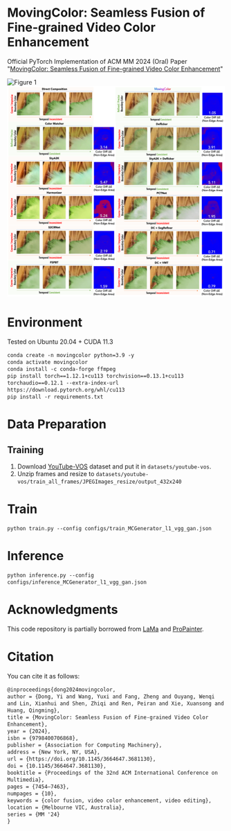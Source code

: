 # MovingColor: Seamless Fusion of Fine-grained Video Color Enhancement
Official PyTorch Implementation of ACM MM 2024 (Oral) Paper "[MovingColor: Seamless Fusion of Fine-grained Video Color Enhancement](https://yidong.pro/projects/movingcolor/)"

![Figure 1](images/main.png)
![Figure 2](images/compare.png)


# Environment
Tested on Ubuntu 20.04 + CUDA 11.3
```
conda create -n movingcolor python=3.9 -y
conda activate movingcolor
conda install -c conda-forge ffmpeg
pip install torch==1.12.1+cu113 torchvision==0.13.1+cu113 torchaudio==0.12.1 --extra-index-url https://download.pytorch.org/whl/cu113
pip install -r requirements.txt
```

# Data Preparation
## Training
1. Download [YouTube-VOS](https://youtube-vos.org/) dataset and put it in `datasets/youtube-vos`.
2. Unzip frames and resize to `datasets/youtube-vos/train_all_frames/JPEGImages_resize/output_432x240`


# Train
```
python train.py --config configs/train_MCGenerator_l1_vgg_gan.json
```
# Inference
```
python inference.py --config configs/inference_MCGenerator_l1_vgg_gan.json
```

# Acknowledgments
This code repository is partially borrowed from [LaMa](https://github.com/advimman/lama) and [ProPainter](https://github.com/sczhou/ProPainter).


# Citation
You can cite it as follows:
```
@inproceedings{dong2024movingcolor,
author = {Dong, Yi and Wang, Yuxi and Fang, Zheng and Ouyang, Wenqi and Lin, Xianhui and Shen, Zhiqi and Ren, Peiran and Xie, Xuansong and Huang, Qingming},
title = {MovingColor: Seamless Fusion of Fine-grained Video Color Enhancement},
year = {2024},
isbn = {9798400706868},
publisher = {Association for Computing Machinery},
address = {New York, NY, USA},
url = {https://doi.org/10.1145/3664647.3681130},
doi = {10.1145/3664647.3681130},
booktitle = {Proceedings of the 32nd ACM International Conference on Multimedia},
pages = {7454–7463},
numpages = {10},
keywords = {color fusion, video color enhancement, video editing},
location = {Melbourne VIC, Australia},
series = {MM '24}
}
```
